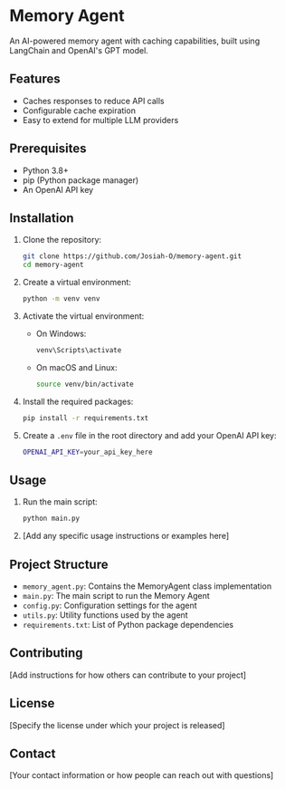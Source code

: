 ﻿# Memory Agent

An AI-powered memory agent with caching capabilities, built using LangChain and OpenAI's GPT model.

## Features

- Caches responses to reduce API calls
- Configurable cache expiration
- Easy to extend for multiple LLM providers

## Prerequisites

- Python 3.8+
- pip (Python package manager)
- An OpenAI API key

## Installation

1. Clone the repository:
   ```bash
   git clone https://github.com/Josiah-O/memory-agent.git
   cd memory-agent
   ```

2. Create a virtual environment:
   ```bash
   python -m venv venv
   ```

3. Activate the virtual environment:
   - On Windows:
     ```bash
     venv\Scripts\activate
     ```
   - On macOS and Linux:
     ```bash
     source venv/bin/activate
     ```

4. Install the required packages:
   ```bash
   pip install -r requirements.txt
   ```

5. Create a `.env` file in the root directory and add your OpenAI API key:
   ```bash
   OPENAI_API_KEY=your_api_key_here
   ```

## Usage

1. Run the main script:
   ```bash
   python main.py
   ```

2. [Add any specific usage instructions or examples here]

## Project Structure

- `memory_agent.py`: Contains the MemoryAgent class implementation
- `main.py`: The main script to run the Memory Agent
- `config.py`: Configuration settings for the agent
- `utils.py`: Utility functions used by the agent
- `requirements.txt`: List of Python package dependencies

## Contributing

[Add instructions for how others can contribute to your project]

## License

[Specify the license under which your project is released]

## Contact

[Your contact information or how people can reach out with questions]
